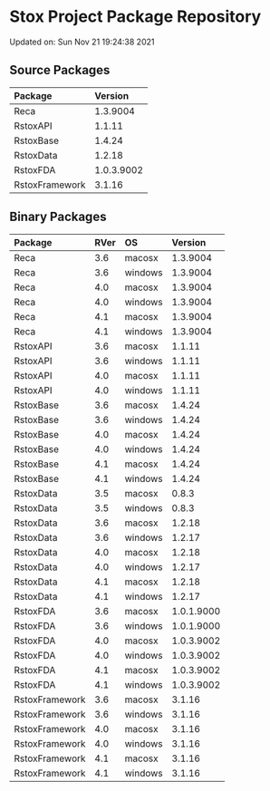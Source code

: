 # Stox Project Package Repository


Updated on: Sun Nov 21 19:24:38 2021
## Source Packages

|Package        |Version    |
|:--------------|:----------|
|Reca           |1.3.9004   |
|RstoxAPI       |1.1.11     |
|RstoxBase      |1.4.24     |
|RstoxData      |1.2.18     |
|RstoxFDA       |1.0.3.9002 |
|RstoxFramework |3.1.16     |

## Binary Packages

|Package        |RVer |OS      |Version    |
|:--------------|:----|:-------|:----------|
|Reca           |3.6  |macosx  |1.3.9004   |
|Reca           |3.6  |windows |1.3.9004   |
|Reca           |4.0  |macosx  |1.3.9004   |
|Reca           |4.0  |windows |1.3.9004   |
|Reca           |4.1  |macosx  |1.3.9004   |
|Reca           |4.1  |windows |1.3.9004   |
|RstoxAPI       |3.6  |macosx  |1.1.11     |
|RstoxAPI       |3.6  |windows |1.1.11     |
|RstoxAPI       |4.0  |macosx  |1.1.11     |
|RstoxAPI       |4.0  |windows |1.1.11     |
|RstoxBase      |3.6  |macosx  |1.4.24     |
|RstoxBase      |3.6  |windows |1.4.24     |
|RstoxBase      |4.0  |macosx  |1.4.24     |
|RstoxBase      |4.0  |windows |1.4.24     |
|RstoxBase      |4.1  |macosx  |1.4.24     |
|RstoxBase      |4.1  |windows |1.4.24     |
|RstoxData      |3.5  |macosx  |0.8.3      |
|RstoxData      |3.5  |windows |0.8.3      |
|RstoxData      |3.6  |macosx  |1.2.18     |
|RstoxData      |3.6  |windows |1.2.17     |
|RstoxData      |4.0  |macosx  |1.2.18     |
|RstoxData      |4.0  |windows |1.2.17     |
|RstoxData      |4.1  |macosx  |1.2.18     |
|RstoxData      |4.1  |windows |1.2.17     |
|RstoxFDA       |3.6  |macosx  |1.0.1.9000 |
|RstoxFDA       |3.6  |windows |1.0.1.9000 |
|RstoxFDA       |4.0  |macosx  |1.0.3.9002 |
|RstoxFDA       |4.0  |windows |1.0.3.9002 |
|RstoxFDA       |4.1  |macosx  |1.0.3.9002 |
|RstoxFDA       |4.1  |windows |1.0.3.9002 |
|RstoxFramework |3.6  |macosx  |3.1.16     |
|RstoxFramework |3.6  |windows |3.1.16     |
|RstoxFramework |4.0  |macosx  |3.1.16     |
|RstoxFramework |4.0  |windows |3.1.16     |
|RstoxFramework |4.1  |macosx  |3.1.16     |
|RstoxFramework |4.1  |windows |3.1.16     |
